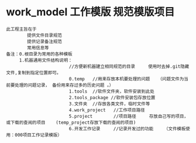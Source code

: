 # work_model 工作模版    规范模版项目
    此工程主旨在于
            提供文件目录规范
            提供记录备注规范
            常用信息等
    备注：0.根目录为常用的各种模板
         1.机器通用文件结构说明：
                            //方便新机器建立相同规范的目录     使用时去掉.git隐藏文件,复制到指定位置即可。
                            0.temp   //用来存放本机要处理的问题   （问题文件为当前要处理的问题记录， 备份用来存过多的历史问题 。） 
                            1.tools  //软件文件夹，软件安装到此处
                            2.tools_package //软件安装包存放位置  
                            3.文件夹  //存放各类文件，临时文件等
                            4.work_project   //工作项目路径
                            5.project        //项目路径     存放自己写的项目，或下载的查阅的项目    (temp_project存放下载的查阅的项目)
                            6.开发工作记录     //记录开发过的功能    （文件模板使用：000项目工作记录模版）
